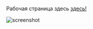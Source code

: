 Рабочая страница здесь [здесь!](https://StanislavTaran.github.io/yal_users)

![screenshot](http://dl4.joxi.net/drive/2020/07/29/0043/3082/2874378/78/72267a4240.jpg)
